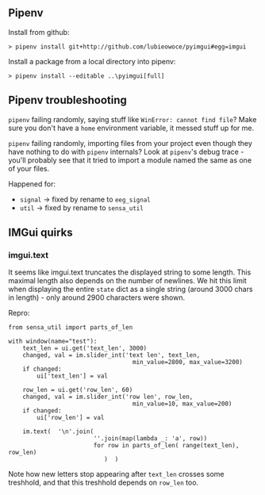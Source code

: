 ## Pipenv 

Install from github:
```
> pipenv install git+http://github.com/lubieowoce/pyimgui#egg=imgui
```


Install a package from a local directory into pipenv:
```
> pipenv install --editable ..\pyimgui[full]
```

## Pipenv troubleshooting

`pipenv` failing randomly, saying stuff like `WinError: cannot find file`?
Make sure you don't have a `home` environment variable, it messed stuff up for me.


`pipenv` failing randomly, importing files from your project even though they have nothing to do with `pipenv` internals? 
Look at `pipenv`'s debug trace - you'll probably see that it tried to import a module named the same as one of your files.

Happened for:
- `signal` → fixed by rename to `eeg_signal`
- `util`   → fixed by rename to `sensa_util`



## IMGui quirks

### imgui.text

It seems like imgui.text truncates the displayed string to some length.
This maximal length also depends on the number of newlines.
We hit this limit when displaying the entire `state` dict as a single string (around 3000 chars in length) - only around 2900 characters were shown.

Repro:
```
from sensa_util import parts_of_len

with window(name="test"):
	text_len = ui.get('text_len', 3000)
	changed, val = im.slider_int('text len', text_len,
								   min_value=2800, max_value=3200)
	if changed:
		ui['text_len'] = val

	row_len = ui.get('row_len', 60)
	changed, val = im.slider_int('row len', row_len,
								   min_value=10, max_value=200)
	if changed:
		ui['row_len'] = val

	im.text(  '\n'.join(
						''.join(map(lambda _: 'a', row))
						for row in parts_of_len( range(text_len), row_len) 
						   )  )
```
Note how new letters stop appearing after `text_len` crosses some treshhold, and that this treshhold depends on `row_len` too.
